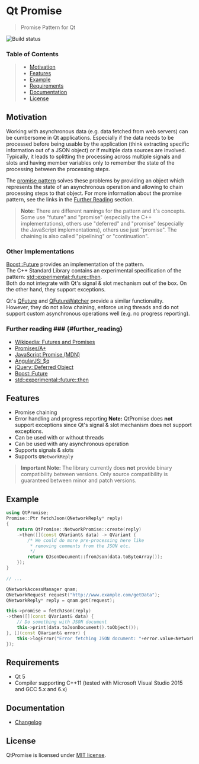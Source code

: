 # Qt Promise #

> Promise Pattern for Qt

![Build status](https://gitlab.com/julrich/QtPromise/badges/master/build.svg)

### Table of Contents ###
> - [Motivation](#motivation)
> - [Features](#features)
> - [Example](#example)
> - [Requirements](#requirements)
> - [Documentation](#documentation)
> - [License](#license)


## Motivation ##
Working with asynchronous data (e.g. data fetched from web servers) can be cumbersome in Qt applications. Especially if the data needs to be processed before being usable by the application (think extracting specific information out of a JSON object) or if multiple data sources are involved.
Typically, it leads to splitting the processing across multiple signals and slots and having member variables only to remember the state of the processing between the processing steps.

The [promise pattern](https://en.wikipedia.org/wiki/Futures_and_promises) solves these problems by providing an object which represents the state of an asynchronous operation and allowing to chain processing steps to that object.
For more information about the promise pattern, see the links in the [Further Reading](#further_reading) section.

> **Note:** There are different namings for the pattern and it's concepts.
> Some use "future" and "promise" (especially the C++ implementations), others use "deferred" and "promise" (especially the JavaScript implementations), others use just "promise".
> The chaining is also called "pipelining" or "continuation".

### Other Implementations ###
[Boost::Future](http://www.boost.org/doc/libs/1_63_0/doc/html/thread/synchronization.html#thread.synchronization.futures.then) provides an implementation of the pattern.  
The C++ Standard Library contains an experimental specification of the pattern: [std::experimental::future::then](http://en.cppreference.com/w/cpp/experimental/future/then).  
Both do not integrate with Qt's signal & slot mechanism out of the box. On the other hand, they support exceptions.

Qt's [QFuture](http://doc.qt.io/qt-5.6/qfuture.html) and [QFutureWatcher](http://doc.qt.io/qt-5.6/qfuturewatcher.html) provide a similar functionality.  
However, they do not allow chaining, enforce using threads and do not support custom asynchronous operations well (e.g. no progress reporting).

### Further reading ### {#further_reading}
- [Wikipedia: Futures and Promises](https://en.wikipedia.org/wiki/Futures_and_promises)
- [Promises/A+](https://promisesaplus.com)
- [JavaScript Promise (MDN)](https://developer.mozilla.org/en-US/docs/Web/JavaScript/Reference/Global_Objects/Promise)
- [AngularJS: \$q](https://docs.angularjs.org/api/ng/service/$q)
- [jQuery: Deferred Object](https://api.jquery.com/category/deferred-object)
- [Boost::Future](http://www.boost.org/doc/libs/1_63_0/doc/html/thread/synchronization.html#thread.synchronization.futures.then)
- [std::experimental::future::then](http://en.cppreference.com/w/cpp/experimental/future/then)


## Features ##
- Promise chaining
- Error handling and progress reporting
**Note:** QtPromise does **not** support exceptions since Qt's signal & slot mechanism does not support exceptions.
- Can be used with or without threads
- Can be used with any asynchronous operation
- Supports signals & slots
- Supports `QNetworkReply`

> **Important Note:** The library currently does **not** provide binary compatibility between versions. Only source compatibility is guaranteed between minor and patch versions.


## Example ##
```cpp
using QtPromise;
Promise::Ptr fetchJson(QNetworkReply* reply)
{
	return QtPromise::NetworkPromise::create(reply)
	->then([](const QVariant& data) -> QVariant {
		/* We could do more pre-processing here like
		 * removing comments from the JSON etc.
		 */
		return QJsonDocument::fromJson(data.toByteArray());
	});
}

// ...

QNetworkAccessManager qnam;
QNetworkRequest request("http://www.example.com/getData");
QNetworkReply* reply = qnam.get(request);

this->promise = fetchJson(reply)
->then([](const QVariant& data) {
	// Do something with JSON document
	this->print(data.toJsonDocument().toObject());
}, [](const QVariant& error) {
	this->logError("Error fetching JSON document: "+error.value<NetworkDeferred::Error>().message());
});
```


## Requirements ##
 - Qt 5
 - Compiler supporting C++11 (tested with Microsoft Visual Studio 2015 and GCC 5.x and 6.x)


## Documentation ##
- [Changelog](CHANGELOG.md)


## License ##
QtPromise is licensed under [MIT license](LICENSE).